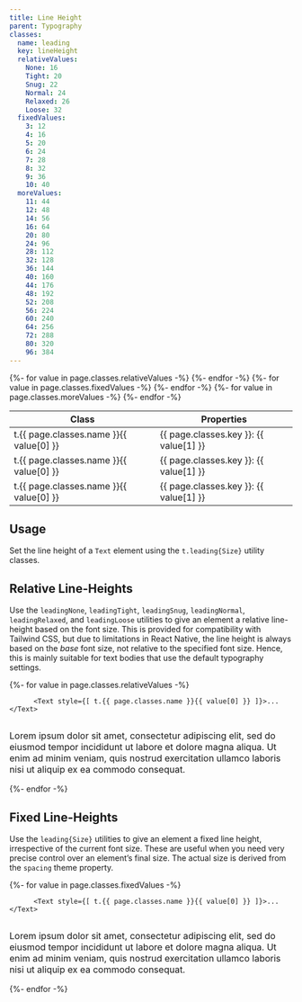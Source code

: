 ```yaml
---
title: Line Height
parent: Typography
classes:
  name: leading
  key: lineHeight
  relativeValues:
    None: 16
    Tight: 20
    Snug: 22
    Normal: 24
    Relaxed: 26
    Loose: 32
  fixedValues:
    3: 12
    4: 16
    5: 20
    6: 24
    7: 28
    8: 32
    9: 36
    10: 40
  moreValues:
    11: 44
    12: 48
    14: 56
    16: 64
    20: 80
    24: 96
    28: 112
    32: 128
    36: 144
    40: 160
    44: 176
    48: 192
    52: 208
    56: 224
    60: 240
    64: 256
    72: 288
    80: 320
    96: 384
---
```


<table>
  <thead>
    <tr>
      <th>Class</th>
      <th>Properties</th>
    </tr>
  </thead>
  <tbody>
    {%- for value in page.classes.relativeValues -%}
      <tr>
        <td>t.{{ page.classes.name }}{{ value[0] }}</td>
        <td>{{ page.classes.key }}: {{ value[1] }}</td>
      </tr>
    {%- endfor -%}
    {%- for value in page.classes.fixedValues -%}
      <tr>
        <td>t.{{ page.classes.name }}{{ value[0] }}</td>
        <td>{{ page.classes.key }}: {{ value[1] }}</td>
      </tr>
    {%- endfor -%}
    {%- for value in page.classes.moreValues -%}
      <tr>
        <td>t.{{ page.classes.name }}{{ value[0] }}</td>
        <td>{{ page.classes.key }}: {{ value[1] }}</td>
      </tr>
    {%- endfor -%}
  </tbody>
</table>

## Usage

Set the line height of a `Text` element using the <code>t.leading{Size}</code> utility classes.

## Relative Line-Heights

Use the `leadingNone`, `leadingTight`, `leadingSnug`, `leadingNormal`, `leadingRelaxed`, and `leadingLoose` utilities to give an element a relative line-height based on the font size. This is provided for compatibility with Tailwind CSS, but due to limitations in React Native, the line height is always based on the _base_ font size, not relative to the specified font size. Hence, this is mainly suitable for text bodies that use the default typography settings.

<div>
{%- for value in page.classes.relativeValues -%}
  <div class="mt-1 highlighter-rouge">
    <code class="language-plaintext highlighter-rouge">
      &lt;Text style={[ t.{{ page.classes.name }}{{ value[0] }} ]}>...&lt;/Text>
    </code>
    <p class="mt-1 mb-0" style="font-size: 16px; line-height:{{ value[1] }}px">
      Lorem ipsum dolor sit amet, consectetur adipiscing elit, sed do eiusmod tempor incididunt ut labore et dolore magna aliqua. Ut enim ad minim veniam, quis nostrud exercitation ullamco laboris nisi ut aliquip ex ea commodo consequat.
    </p>
  </div>
{%- endfor -%}
</div>

## Fixed Line-Heights

Use the `leading{Size}` utilities to give an element a fixed line height, irrespective of the current font size. These are useful when you need very precise control over an element’s final size. The actual size is derived from the `spacing` theme property.

<div>
{%- for value in page.classes.fixedValues -%}
  <div class="mt-1 highlighter-rouge">
    <code class="language-plaintext highlighter-rouge">
      &lt;Text style={[ t.{{ page.classes.name }}{{ value[0] }} ]}>...&lt;/Text>
    </code>
    <p class="mt-1 mb-0" style="font-size: 16px; line-height:{{ value[1] }}px">
      Lorem ipsum dolor sit amet, consectetur adipiscing elit, sed do eiusmod tempor incididunt ut labore et dolore magna aliqua. Ut enim ad minim veniam, quis nostrud exercitation ullamco laboris nisi ut aliquip ex ea commodo consequat.
    </p>
  </div>
{%- endfor -%}
</div>
